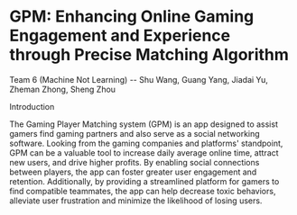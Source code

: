 # GPM: Enhancing Online Gaming Engagement and Experience through Precise Matching Algorithm

Team 6 (Machine Not Learning) -- Shu Wang, Guang Yang, Jiadai Yu, Zheman Zhong, Sheng Zhou

Introduction

The Gaming Player Matching system (GPM) is an app designed to assist gamers find
gaming partners and also serve as a social networking software. Looking from the gaming
companies and platforms' standpoint, GPM can be a valuable tool to increase daily average
online time, attract new users, and drive higher profits. By enabling social connections between
players, the app can foster greater user engagement and retention. Additionally, by providing a
streamlined platform for gamers to find compatible teammates, the app can help decrease toxic
behaviors, alleviate user frustration and minimize the likelihood of losing users.
